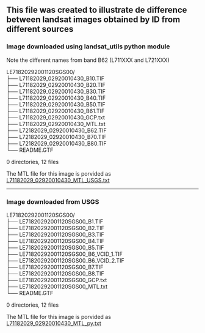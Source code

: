 ## This file was created to illustrate de difference between landsat images obtained by ID from different sources


### Image downloaded using landsat_utils python module

Note the different names from band B62 (L711XXX and L721XXX)

LE71820292001120SGS00/  
├── L71182029_02920010430_B10.TIF  
├── L71182029_02920010430_B20.TIF  
├── L71182029_02920010430_B30.TIF  
├── L71182029_02920010430_B40.TIF  
├── L71182029_02920010430_B50.TIF  
├── L71182029_02920010430_B61.TIF  
├── L71182029_02920010430_GCP.txt  
├── L71182029_02920010430_MTL.txt  
├── L72182029_02920010430_B62.TIF  
├── L72182029_02920010430_B70.TIF  
├── L72182029_02920010430_B80.TIF  
└── README.GTF

0 directories, 12 files


The MTL file for this image is porvided as [L71182029_02920010430_MTL_USGS.txt](L71182029_02920010430_MTL_USGS.txt)

------------------------------------------

### Image downloaded from USGS

LE71820292001120SGS00/  
├── LE71820292001120SGS00_B1.TIF  
├── LE71820292001120SGS00_B2.TIF  
├── LE71820292001120SGS00_B3.TIF  
├── LE71820292001120SGS00_B4.TIF  
├── LE71820292001120SGS00_B5.TIF  
├── LE71820292001120SGS00_B6_VCID_1.TIF  
├── LE71820292001120SGS00_B6_VCID_2.TIF  
├── LE71820292001120SGS00_B7.TIF  
├── LE71820292001120SGS00_B8.TIF  
├── LE71820292001120SGS00_GCP.txt  
├── LE71820292001120SGS00_MTL.txt  
└── README.GTF

0 directories, 12 files

The MTL file for this image is porvided as [L71182029_02920010430_MTL_py.txt](L71182029_02920010430_MTL_py.txt)
